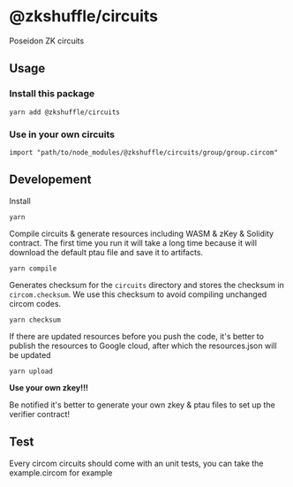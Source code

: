 # @zkshuffle/circuits

Poseidon ZK circuits

## Usage

### Install this package
`yarn add @zkshuffle/circuits`

### Use in your own circuits

`import "path/to/node_modules/@zkshuffle/circuits/group/group.circom"` 

## Developement

Install

`yarn`

Compile circuits & generate resources including WASM & zKey & Solidity contract.
The first time you run it will take a long time because it will download the default ptau file
and save it to artifacts.

`yarn compile`

Generates checksum for the `circuits` directory and stores the checksum in `circom.checksum`. We use this checksum to avoid compiling unchanged circom codes.

`yarn checksum`

If there are updated resources before you push the code, it's better to publish the resources to Google cloud, after which the resources.json will be updated

`yarn upload`

**Use your own zkey!!!**

Be notified it's better to generate your own zkey & ptau files to set up the verifier contract!


## Test

Every circom circuits should come with an unit tests, you can take the example.circom for example
